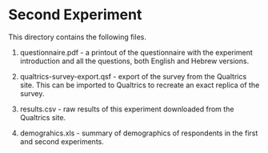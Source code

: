 Second Experiment
=================

This directory contains the following files.

1. questionnaire.pdf - a printout of the questionnaire with the experiment introduction and all the questions, both English and Hebrew versions.

2. qualtrics-survey-export.qsf - export of the survey from the Qualtrics site. This can be imported to Qualtrics to recreate an exact replica of the survey.

3. results.csv - raw results of this experiment downloaded from the Qualtrics site.

4. demograhics.xls - summary of demographics of respondents in the first and second experiments.
